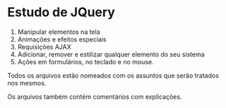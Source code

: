 # Estudo de JQuery

1) Manipular elementos na tela
2) Animações e efeitos especiais
3) Requisições AJAX
4) Adicionar, remover e estilizar qualquer elemento do seu sistema
5) Ações em formulários, no teclado e no mouse.

Todos os arquivos estão nomeados com os assuntos que serão tratados nos mesmos.

Os arquivos também contém comentários com explicações.

